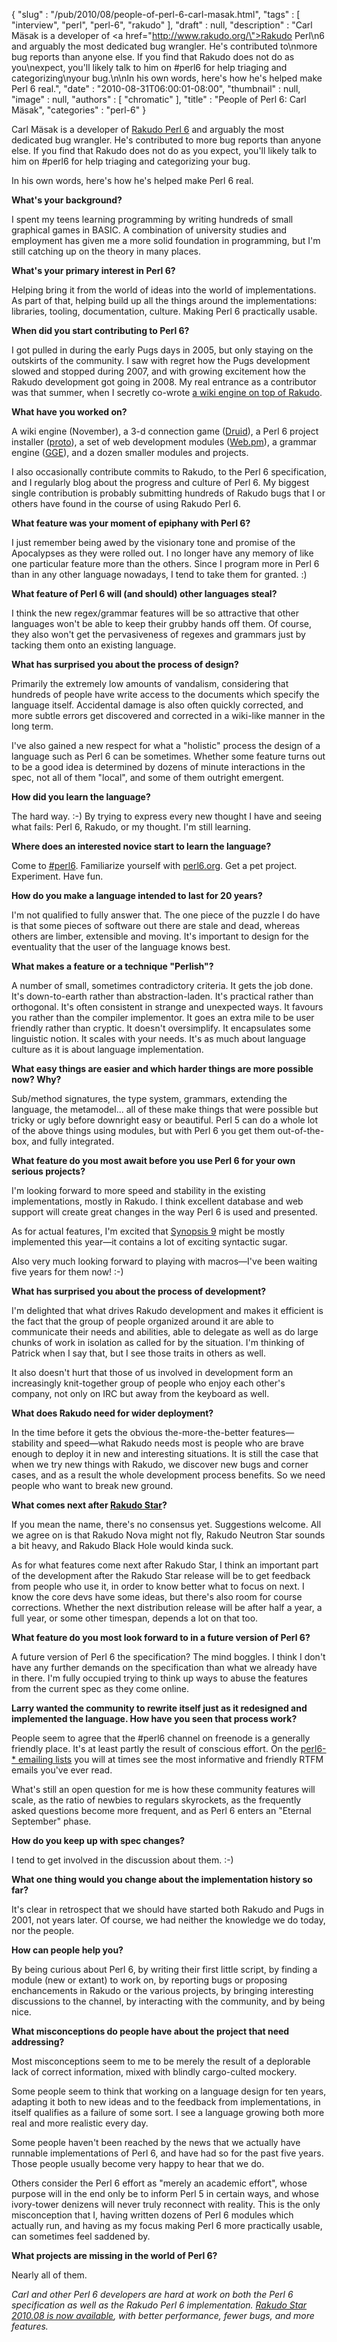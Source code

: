 {
   "slug" : "/pub/2010/08/people-of-perl-6-carl-masak.html",
   "tags" : [
      "interview",
      "perl",
      "perl-6",
      "rakudo"
   ],
   "draft" : null,
   "description" : "Carl Mäsak is a developer of <a href=\"http://www.rakudo.org/\">Rakudo Perl\n6</a> and arguably the most dedicated bug wrangler.  He's contributed to\nmore bug reports than anyone else.  If you find that Rakudo does not do as you\nexpect, you'll likely talk to him on #perl6 for help triaging and categorizing\nyour bug.\n\nIn his own words, here's how he's helped make Perl 6 real.",
   "date" : "2010-08-31T06:00:01-08:00",
   "thumbnail" : null,
   "image" : null,
   "authors" : [
      "chromatic"
   ],
   "title" : "People of Perl 6: Carl Mäsak",
   "categories" : "perl-6"
}



Carl Mäsak is a developer of [Rakudo Perl 6](http://www.rakudo.org/) and arguably the most dedicated bug wrangler. He's contributed to more bug reports than anyone else. If you find that Rakudo does not do as you expect, you'll likely talk to him on \#perl6 for help triaging and categorizing your bug.

In his own words, here's how he's helped make Perl 6 real.

**What's your background?**

I spent my teens learning programming by writing hundreds of small graphical games in BASIC. A combination of university studies and employment has given me a more solid foundation in programming, but I'm still catching up on the theory in many places.

**What's your primary interest in Perl 6?**

Helping bring it from the world of ideas into the world of implementations. As part of that, helping build up all the things around the implementations: libraries, tooling, documentation, culture. Making Perl 6 practically usable.

**When did you start contributing to Perl 6?**

I got pulled in during the early Pugs days in 2005, but only staying on the outskirts of the community. I saw with regret how the Pugs development slowed and stopped during 2007, and with growing excitement how the Rakudo development got going in 2008. My real entrance as a contributor was that summer, when I secretly co-wrote [a wiki engine on top of Rakudo](http://november-wiki.org/).

**What have you worked on?**

A wiki engine (November), a 3-d connection game ([Druid](http://github.com/masak/druid/)), a Perl 6 project installer ([proto](http://github.com/masak/proto/)), a set of web development modules ([Web.pm](http://github.com/masak/web/)), a grammar engine ([GGE](http://github.com/masak/gge/)), and a dozen smaller modules and projects.

I also occasionally contribute commits to Rakudo, to the Perl 6 specification, and I regularly blog about the progress and culture of Perl 6. My biggest single contribution is probably submitting hundreds of Rakudo bugs that I or others have found in the course of using Rakudo Perl 6.

**What feature was your moment of epiphany with Perl 6?**

I just remember being awed by the visionary tone and promise of the Apocalypses as they were rolled out. I no longer have any memory of like one particular feature more than the others. Since I program more in Perl 6 than in any other language nowadays, I tend to take them for granted. :)

**What feature of Perl 6 will (and should) other languages steal?**

I think the new regex/grammar features will be so attractive that other languages won't be able to keep their grubby hands off them. Of course, they also won't get the pervasiveness of regexes and grammars just by tacking them onto an existing language.

**What has surprised you about the process of design?**

Primarily the extremely low amounts of vandalism, considering that hundreds of people have write access to the documents which specify the language itself. Accidental damage is also often quickly corrected, and more subtle errors get discovered and corrected in a wiki-like manner in the long term.

I've also gained a new respect for what a "holistic" process the design of a language such as Perl 6 can be sometimes. Whether some feature turns out to be a good idea is determined by dozens of minute interactions in the spec, not all of them "local", and some of them outright emergent.

**How did you learn the language?**

The hard way. :-) By trying to express every new thought I have and seeing what fails: Perl 6, Rakudo, or my thought. I'm still learning.

**Where does an interested novice start to learn the language?**

Come to [\#perl6](http://perl6.org/community/irc). Familiarize yourself with [perl6.org](http://perl6.org/). Get a pet project. Experiment. Have fun.

**How do you make a language intended to last for 20 years?**

I'm not qualified to fully answer that. The one piece of the puzzle I do have is that some pieces of software out there are stale and dead, whereas others are limber, extensible and moving. It's important to design for the eventuality that the user of the language knows best.

**What makes a feature or a technique "Perlish"?**

A number of small, sometimes contradictory criteria. It gets the job done. It's down-to-earth rather than abstraction-laden. It's practical rather than orthogonal. It's often consistent in strange and unexpected ways. It favours you rather than the compiler implementor. It goes an extra mile to be user friendly rather than cryptic. It doesn't oversimplify. It encapsulates some linguistic notion. It scales with your needs. It's as much about language culture as it is about language implementation.

**What easy things are easier and which harder things are more possible now? Why?**

Sub/method signatures, the type system, grammars, extending the language, the metamodel... all of these make things that were possible but tricky or ugly before downright easy or beautiful. Perl 5 can do a whole lot of the above things using modules, but with Perl 6 you get them out-of-the-box, and fully integrated.

**What feature do you most await before you use Perl 6 for your own serious projects?**

I'm looking forward to more speed and stability in the existing implementations, mostly in Rakudo. I think excellent database and web support will create great changes in the way Perl 6 is used and presented.

As for actual features, I'm excited that [Synopsis 9](http://perlcabal.org/syn/S09.html) might be mostly implemented this year—it contains a lot of exciting syntactic sugar.

Also very much looking forward to playing with macros—I've been waiting five years for them now! :-)

**What has surprised you about the process of development?**

I'm delighted that what drives Rakudo development and makes it efficient is the fact that the group of people organized around it are able to communicate their needs and abilities, able to delegate as well as do large chunks of work in isolation as called for by the situation. I'm thinking of Patrick when I say that, but I see those traits in others as well.

It also doesn't hurt that those of us involved in development form an increasingly knit-together group of people who enjoy each other's company, not only on IRC but away from the keyboard as well.

**What does Rakudo need for wider deployment?**

In the time before it gets the obvious the-more-the-better features— stability and speed—what Rakudo needs most is people who are brave enough to deploy it in new and interesting situations. It is still the case that when we try new things with Rakudo, we discover new bugs and corner cases, and as a result the whole development process benefits. So we need people who want to break new ground.

**What comes next after [Rakudo Star](/pub/2010/07/welcome-rakudo-star.html)?**

If you mean the name, there's no consensus yet. Suggestions welcome. All we agree on is that Rakudo Nova might not fly, Rakudo Neutron Star sounds a bit heavy, and Rakudo Black Hole would kinda suck.

As for what features come next after Rakudo Star, I think an important part of the development after the Rakudo Star release will be to get feedback from people who use it, in order to know better what to focus on next. I know the core devs have some ideas, but there's also room for course corrections. Whether the next distribution release will be after half a year, a full year, or some other timespan, depends a lot on that too.

**What feature do you most look forward to in a future version of Perl 6?**

A future version of Perl 6 the specification? The mind boggles. I think I don't have any further demands on the specification than what we already have in there. I'm fully occupied trying to think up ways to abuse the features from the current spec as they come online.

**Larry wanted the community to rewrite itself just as it redesigned and implemented the language. How have you seen that process work?**

People seem to agree that the \#perl6 channel on freenode is a generally friendly place. It's at least partly the result of conscious effort. On the [perl6-\* emailing lists](http://dev.perl.org/perl6/lists/) you will at times see the most informative and friendly RTFM emails you've ever read.

What's still an open question for me is how these community features will scale, as the ratio of newbies to regulars skyrockets, as the frequently asked questions become more frequent, and as Perl 6 enters an "Eternal September" phase.

**How do you keep up with spec changes?**

I tend to get involved in the discussion about them. :-)

**What one thing would you change about the implementation history so far?**

It's clear in retrospect that we should have started both Rakudo and Pugs in 2001, not years later. Of course, we had neither the knowledge we do today, nor the people.

**How can people help you?**

By being curious about Perl 6, by writing their first little script, by finding a module (new or extant) to work on, by reporting bugs or proposing enchancements in Rakudo or the various projects, by bringing interesting discussions to the channel, by interacting with the community, and by being nice.

**What misconceptions do people have about the project that need addressing?**

Most misconceptions seem to me to be merely the result of a deplorable lack of correct information, mixed with blindly cargo-culted mockery.

Some people seem to think that working on a language design for ten years, adapting it both to new ideas and to the feedback from implementations, in itself qualifies as a failure of some sort. I see a language growing both more real and more realistic every day.

Some people haven't been reached by the news that we actually have runnable implementations of Perl 6, and have had so for the past five years. Those people usually become very happy to hear that we do.

Others consider the Perl 6 effort as "merely an academic effort", whose purpose will in the end only be to inform Perl 5 in certain ways, and whose ivory-tower denizens will never truly reconnect with reality. This is the only misconception that I, having written dozens of Perl 6 modules which actually run, and having as my focus making Perl 6 more practically usable, can sometimes feel saddened by.

**What projects are missing in the world of Perl 6?**

Nearly all of them.

*Carl and other Perl 6 developers are hard at work on both the Perl 6 specification as well as the Rakudo Perl 6 implementation. [Rakudo Star 2010.08 is now available](http://rakudo.org/announce/rakudo-star/2010.08), with better performance, fewer bugs, and more features.*
